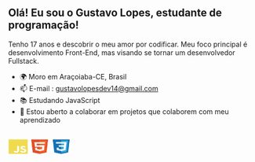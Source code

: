 ## Olá! Eu sou o Gustavo Lopes, estudante de programação!
Tenho 17 anos e descobrir o meu amor por codificar. Meu foco principal é desenvolvimento Front-End, mas visando se tornar um desenvolvedor Fullstack.

* 🌍 Moro em Araçoiaba-CE, Brasil
* 📫 E-mail : [gustavolopesdev14@gmail.com](mailto:gustavolopesdev14@gmail.com)
* 📚 Estudando JavaScript
* 🤝 Estou aberto a colaborar em projetos que colaborem com meu aprendizado

<div style="display: inline_block"><br>
  <img align="center" alt="gugu-Js" height="30" width="40" src="https://raw.githubusercontent.com/devicons/devicon/master/icons/javascript/javascript-plain.svg">
  <img align="center" alt="gugu-HTML" height="30" width="40" src="https://raw.githubusercontent.com/devicons/devicon/master/icons/html5/html5-original.svg">
  <img align="center" alt="gugu-CSS" height="30" width="40" src="https://raw.githubusercontent.com/devicons/devicon/master/icons/css3/css3-original.svg">
</div>
